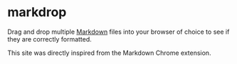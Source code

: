 markdrop
========

Drag and drop multiple
[Markdown](http://daringfireball.net/projects/markdown/syntax) files
into your browser of choice to see if they are correctly formatted.

This site was directly inspired from the Markdown Chrome extension.
